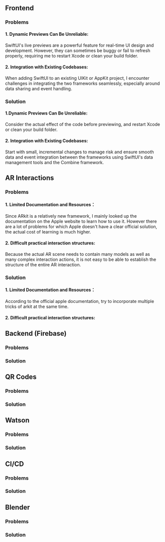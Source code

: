 ## Frontend

### Problems
#### 1. Dynamic Previews Can Be Unreliable:
SwiftUI's live previews are a powerful feature for real-time UI design and development. However, they can sometimes be buggy or fail to refresh properly, requiring me to restart Xcode or clean your build folder.

#### 2. Integration with Existing Codebases:
When adding SwiftUI to an existing UIKit or AppKit project, I encounter challenges in integrating the two frameworks seamlessly, especially around data sharing and event handling.

### Solution
#### 1.Dynamic Previews Can Be Unreliable: 
Consider the actual effect of the code before previewing, and restart Xcode or clean your build folder.

#### 2. Integration with Existing Codebases:
Start with small, incremental changes to manage risk and ensure smooth data and event integration between the frameworks using SwiftUI's data management tools and the Combine framework.

## AR Interactions

### Problems
#### 1. Limited Documentation and Resources：
Since ARkit is a relatively new framework, I mainly looked up the documentation on the Apple website to learn how to use it. However there are a lot of problems for which Apple doesn't have a clear official solution, the actual cost of learning is much higher.
       
#### 2. Difficult practical interaction structures:
Because the actual AR scene needs to contain many models as well as many complex interaction actions, it is not easy to be able to establish the structure of the entire AR interaction.

### Solution
#### 1. Limited Documentation and Resources：
According to the official apple documentation, try to incorporate multiple tricks of arkit at the same time.

#### 2. Difficult practical interaction structures: 


## Backend (Firebase)
### Problems
### Solution

## QR Codes 
### Problems
### Solution

## Watson
### Problems
### Solution

## CI/CD
### Problems
### Solution

## Blender
### Problems
### Solution







